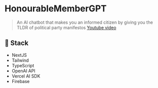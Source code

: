 # HonourableMemberGPT
> An AI chatbot that makes you an informed citizen by giving you the TLDR of political party manifestos
> [Youtube video](https://www.youtube.com/watch?v=jy0QpkZyCck&feature=youtu.be)

## 🥞 Stack
- NextJS
- Tailwind
- TypeScript
- OpenAI API
- Vercel AI SDK
- Firebase
